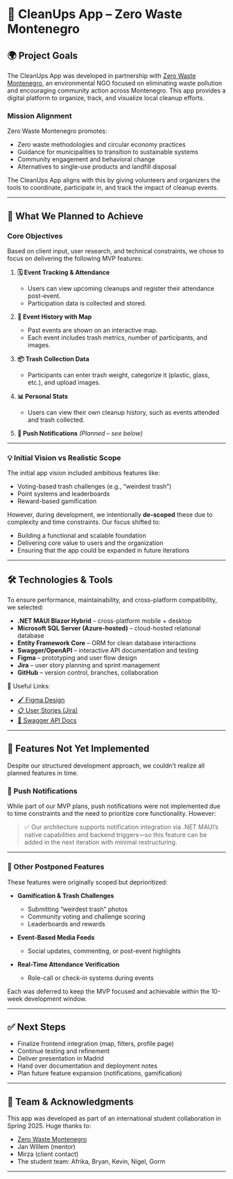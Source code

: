# 🧼 CleanUps App – Zero Waste Montenegro

## 🌍 Project Goals

The CleanUps App was developed in partnership with [Zero Waste Montenegro](https://cleanupmontenegro.me/en/), an environmental NGO focused on eliminating waste pollution and encouraging community action across Montenegro. This app provides a digital platform to organize, track, and visualize local cleanup efforts.

### Mission Alignment

Zero Waste Montenegro promotes:
- Zero waste methodologies and circular economy practices
- Guidance for municipalities to transition to sustainable systems
- Community engagement and behavioral change
- Alternatives to single-use products and landfill disposal

The CleanUps App aligns with this by giving volunteers and organizers the tools to coordinate, participate in, and track the impact of cleanup events.

---

## 🎯 What We Planned to Achieve

### Core Objectives

Based on client input, user research, and technical constraints, we chose to focus on delivering the following MVP features:

1. **🗓 Event Tracking & Attendance**
   - Users can view upcoming cleanups and register their attendance post-event.
   - Participation data is collected and stored.

2. **📍 Event History with Map**
   - Past events are shown on an interactive map.
   - Each event includes trash metrics, number of participants, and images.

3. **📦 Trash Collection Data**
   - Participants can enter trash weight, categorize it (plastic, glass, etc.), and upload images.

4. **📊 Personal Stats**
   - Users can view their own cleanup history, such as events attended and trash collected.

5. **📲 Push Notifications** *(Planned – see below)*

---

### 💡 Initial Vision vs Realistic Scope

The initial app vision included ambitious features like:
- Voting-based trash challenges (e.g., “weirdest trash”)
- Point systems and leaderboards
- Reward-based gamification

However, during development, we intentionally **de-scoped** these due to complexity and time constraints. Our focus shifted to:
- Building a functional and scalable foundation
- Delivering core value to users and the organization
- Ensuring that the app could be expanded in future iterations

---

## 🛠️ Technologies & Tools

To ensure performance, maintainability, and cross-platform compatibility, we selected:

- **.NET MAUI Blazor Hybrid** – cross-platform mobile + desktop
- **Microsoft SQL Server (Azure-hosted)** – cloud-hosted relational database
- **Entity Framework Core** – ORM for clean database interactions
- **Swagger/OpenAPI** – interactive API documentation and testing
- **Figma** – prototyping and user flow design
- **Jira** – user story planning and sprint management
- **GitHub** – version control, branches, collaboration

🔗 Useful Links:
- [🖌 Figma Design](https://www.figma.com/design/XeXlInrOn2fUAKroFSUgFS/App-Montenegro-Cleanup)
- [📋 User Stories (Jira)](https://bipcleanup.atlassian.net/jira/software/projects/SCRUM/boards/1/backlog)
- [🔗 Swagger API Docs](http://cleanups-api.mbuzinous.com/swagger/index.html)

---

## 📌 Features Not Yet Implemented

Despite our structured development approach, we couldn’t realize all planned features in time.

### 🔔 Push Notifications

While part of our MVP plans, push notifications were not implemented due to time constraints and the need to prioritize core functionality. However:

> ✅ Our architecture supports notification integration via .NET MAUI’s native capabilities and backend triggers—so this feature can be added in the next iteration with minimal restructuring.

---

### 🚫 Other Postponed Features

These features were originally scoped but deprioritized:

- **Gamification & Trash Challenges**
  - Submitting “weirdest trash” photos
  - Community voting and challenge scoring
  - Leaderboards and rewards

- **Event-Based Media Feeds**
  - Social updates, commenting, or post-event highlights

- **Real-Time Attendance Verification**
  - Role-call or check-in systems during events

Each was deferred to keep the MVP focused and achievable within the 10-week development window.

---

## ✅ Next Steps

- Finalize frontend integration (map, filters, profile page)
- Continue testing and refinement
- Deliver presentation in Madrid
- Hand over documentation and deployment notes
- Plan future feature expansion (notifications, gamification)

---

## 🙌 Team & Acknowledgments

This app was developed as part of an international student collaboration in Spring 2025. Huge thanks to:
- [Zero Waste Montenegro](https://www.instagram.com/zero.waste.montenegro/)
- Jan Willem (mentor)
- Mirza (client contact)
- The student team: Afrika, Bryan, Kevin, Nigel, Gorm

---
